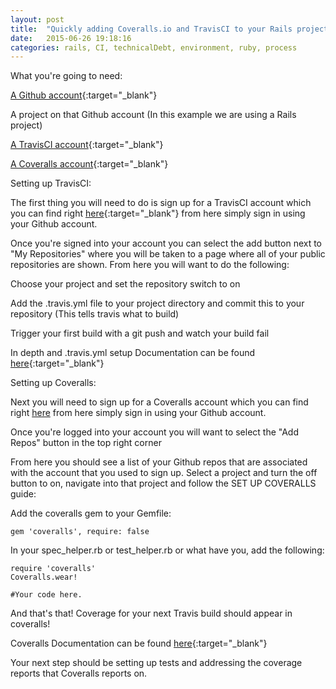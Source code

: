 ```yaml
---
layout: post
title:  "Quickly adding Coveralls.io and TravisCI to your Rails project"
date:   2015-06-26 19:18:16
categories: rails, CI, technicalDebt, environment, ruby, process
---
```


What you're going to need:

[A Github account](https://github.com/){:target="_blank"}

A project on that Github account (In this example we are using a Rails project)

[A TravisCI account](https://travis-ci.org/){:target="_blank"}

[A Coveralls account](https://coveralls.io/){:target="_blank"}

Setting up TravisCI:

The first thing you will need to do is sign up for a TravisCI account which you can find right [here](https://travis-ci.org){:target="_blank"} from here simply sign in using your Github account.

Once you're signed into your account you can select the add button next to "My Repositories" where you will be taken to a page where all of your public repositories are shown. From here you will want to do the following:

Choose your project and set the repository switch to on

Add the .travis.yml file to your project directory and commit this to your repository (This tells travis what to build)

Trigger your first build with a git push and watch your build fail

In depth and .travis.yml setup Documentation can be found [here](http://docs.travis-ci.com/user/getting-started/){:target="_blank"}



Setting up Coveralls:

Next you will need to sign up for a Coveralls account which you can find right [here](https://coveralls.io) from here simply sign in using your Github account.

Once you're logged into your account you will want to select the "Add Repos" button in the top right corner

From here you should see a list of your Github repos that are associated with the account that you used to sign up. Select a project and turn the off button to on, navigate into that project and follow the SET UP COVERALLS guide:

Add the coveralls gem to your Gemfile:

	gem 'coveralls', require: false

In your spec_helper.rb or test_helper.rb or what have you, add the following:

	require 'coveralls'
	Coveralls.wear!

	#Your code here.

And that's that! Coverage for your next Travis build should appear in coveralls!

Coveralls Documentation can be found [here](https://coveralls.zendesk.com/hc/en-us){:target="_blank"}

Your next step should be setting up tests and addressing the coverage reports that Coveralls reports on.














